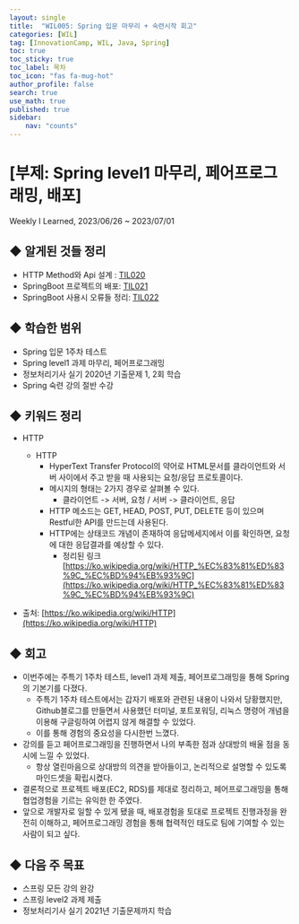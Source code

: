 ```yaml
---
layout: single
title:  "WIL005: Spring 입문 마무리 + 숙련시작 회고"
categories: [WIL]
tag: [InnovationCamp, WIL, Java, Spring] 
toc: true
toc_sticky: true
toc_label: 목차
toc_icon: "fas fa-mug-hot"
author_profile: false
search: true
use_math: true
published: true
sidebar:
    nav: "counts"
---
```


# [부제: Spring level1 마무리, 페어프로그래밍, 배포]
Weekly I Learned, 2023/06/26 ~ 2023/07/01

## ◆ 알게된 것들 정리 
- HTTP Method와 Api 설계 : [TIL020](https://yihwanryu.github.io/til/TIL020/)
- SpringBoot 프로젝트의 배포: [TIL021](https://yihwanryu.github.io/til/TIL021/)
- SpringBoot 사용시 오류들 정리: [TIL022](https://yihwanryu.github.io/til/TIL022/)

## ◆ 학습한 범위
- Spring 입문 1주차 테스트
- Spring level1 과제 마무리, 페어프로그래밍
- 정보처리기사 실기 2020년 기출문제 1, 2회 학습
- Spring 숙련 강의 절반 수강

## ◆ 키워드 정리
- HTTP
  - HTTP
    - HyperText Transfer Protocol의 약어로 HTML문서를 클라이언트와 서버 사이에서 주고 받을 때 사용되는 요청/응답 프로토콜이다.
    - 메시지의 형태는 2가지 경우로 살펴볼 수 있다.
      - 클라이언트 -> 서버, 요청 / 서버 -> 클라이언트, 응답
    - HTTP 메소드는 GET, HEAD, POST, PUT, DELETE 등이 있으며 Restful한 API를 만드는데 사용된다.
    - HTTP에는 상태코드 개념이 존재하여 응답메세지에서 이를 확인하면, 요청에 대한 응답결과를 예상할 수 있다.
      - 정리된 링크 [https://ko.wikipedia.org/wiki/HTTP_%EC%83%81%ED%83%9C_%EC%BD%94%EB%93%9C](https://ko.wikipedia.org/wiki/HTTP_%EC%83%81%ED%83%9C_%EC%BD%94%EB%93%9C)

- 출처: [https://ko.wikipedia.org/wiki/HTTP](https://ko.wikipedia.org/wiki/HTTP)

## ◆ 회고
- 이번주에는 주특기 1주차 테스트, level1 과제 제출, 페어프로그래밍을 통해 Spring의 기본기를 다졌다.
  - 주특기 1주차 테스트에서는 갑자기 배포와 관련된 내용이 나와서 당황했지만, Github블로그를 만들면서 사용했던 터미널, 포트포워딩, 리눅스 명령어 개념을 이용해 구글링하여 어렵지 않게 해결할 수 있었다.
  - 이를 통해 경험의 중요성을 다시한번 느꼈다.
- 강의를 듣고 페어프로그래밍을 진행하면서 나의 부족한 점과 상대방의 배울 점을 동시에 느낄 수 있었다.
  - 항상 열린마음으로 상대방의 의견을 받아들이고, 논리적으로 설명할 수 있도록 마인드셋을 확립시켰다.
- 결론적으로 프로젝트 배포(EC2, RDS)를 제대로 정리하고, 페어프로그래밍을 통해 협업경험을 기르는 유익한 한 주였다.
- 앞으로 개발자로 일할 수 있게 됐을 때, 배포경험을 토대로 프로젝트 진행과정을 완전히 이해하고, 페어프로그래밍 경험을 통해 협력적인 태도로 팀에 기여할 수 있는 사람이 되고 싶다.

## ◆ 다음 주 목표
- 스프링 모든 강의 완강
- 스프링 level2 과제 제출
- 정보처리기사 실기 2021년 기출문제까지 학습

